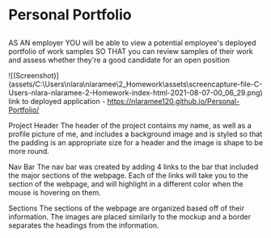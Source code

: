 # Personal Portfolio
## 
AS AN employer
YOU will be able to view a potential employee's deployed portfolio of work samples
SO THAT you can review samples of their work and assess whether they're a good
candidate for an open position

![(Screenshot)] (assets/C:\Users\nlara\nlaramee\2_Homework\assets\screencapture-file-C-Users-nlara-nlaramee-2-Homework-index-html-2021-08-07-00_06_29.png)
link to deployed application - https://nlaramee120.github.io/Personal-Portfolio/

Project Header
The header of the project contains my name, as well as a profile picture of me, and includes a background image and is styled so that the padding is an appropriate size for a header and the image is shape to be more round.

Nav Bar
The nav bar was created by adding 4 links to the bar that included the major sections of the webpage. Each of the links will take you to the section of the webpage, and will highlight in a different color when the mouse is hovering on them.

Sections
The sections of the webpage are organized based off of their information. The images are placed similarly to the mockup and a border separates the headings from the information.